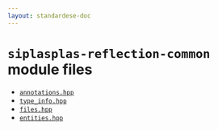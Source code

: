 ```yaml
---
layout: standardese-doc
---
```



# `siplasplas-reflection-common` module files


 - [`annotations.hpp`]({{site.url}}{{site.baseurl}}/doc/standardese/0.0.0/siplasplas-reflection-common/annotations.html)
 - [`type_info.hpp`]({{site.url}}{{site.baseurl}}/doc/standardese/0.0.0/siplasplas-reflection-common/type_info.html)
 - [`files.hpp`]({{site.url}}{{site.baseurl}}/doc/standardese/0.0.0/siplasplas-reflection-common/files.html)
 - [`entities.hpp`]({{site.url}}{{site.baseurl}}/doc/standardese/0.0.0/siplasplas-reflection-common/entities.html)